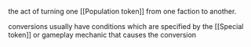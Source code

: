 the act of turning one [[Population token]] from one faction to another.

conversions usually have conditions which are specified by the [[Special token]] or gameplay mechanic that causes the conversion